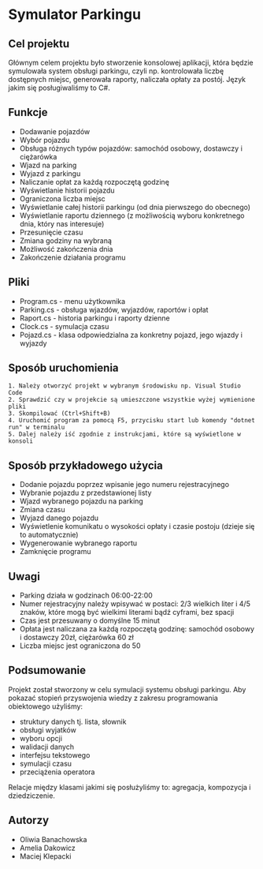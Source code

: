 # Symulator Parkingu

## Cel projektu
Głównym celem projektu było stworzenie konsolowej aplikacji, która będzie symulowała system obsługi parkingu, czyli np. kontrolowała liczbę dostępnych miejsc, generowała raporty, naliczała opłaty za postój.
Język jakim się posługiwaliśmy to C#.

## Funkcje
- Dodawanie pojazdów
- Wybór pojazdu
- Obsługa różnych typów pojazdów: samochód osobowy, dostawczy i ciężarówka
- Wjazd na parking
- Wyjazd z parkingu
- Naliczanie opłat za każdą rozpoczętą godzinę
- Wyświetlanie historii pojazdu
- Ograniczona liczba miejsc
- Wyświetlanie całej historii parkingu (od dnia pierwszego do obecnego)
- Wyświetlanie raportu dziennego (z możliwością wyboru konkretnego dnia, który nas interesuje)
- Przesunięcie czasu
- Zmiana godziny na wybraną
- Możliwość zakończenia dnia
- Zakończenie działania programu

## Pliki
- Program.cs - menu użytkownika
- Parking.cs - obsługa wjazdów, wyjazdów, raportów i opłat
- Raport.cs - historia parkingu i raporty dzienne
- Clock.cs - symulacja czasu
- Pojazd.cs - klasa odpowiedzialna za konkretny pojazd, jego wjazdy i wyjazdy

## Sposób uruchomienia
    1. Należy otworzyć projekt w wybranym środowisku np. Visual Studio Code
    2. Sprawdzić czy w projekcie są umieszczone wszystkie wyżej wymienione pliki
    3. Skompilować (Ctrl+Shift+B)
    4. Uruchomić program za pomocą F5, przycisku start lub komendy "dotnet run" w terminalu
    5. Dalej należy iść zgodnie z instrukcjami, które są wyświetlone w konsoli

## Sposób przykładowego użycia
- Dodanie pojazdu poprzez wpisanie jego numeru rejestracyjnego
- Wybranie pojazdu z przedstawionej listy
- Wjazd wybranego pojazdu na parking
- Zmiana czasu 
- Wyjazd danego pojazdu
- Wyświetlenie komunikatu o wysokości opłaty i czasie postoju (dzieje się to automatycznie)
- Wygenerowanie wybranego raportu
- Zamknięcie programu

## Uwagi
- Parking działa w godzinach 06:00-22:00
- Numer rejestracyjny należy wpisywać w postaci: 2/3 wielkich liter i 4/5 znaków, które mogą być wielkimi literami bądź cyframi, bez spacji
- Czas jest przesuwany o domyślne 15 minut
- Opłata jest naliczana za każdą rozpoczętą godzinę: samochód osobowy i dostawczy 20zł, ciężarówka 60 zł
- Liczba miejsc jest ograniczona do 50

## Podsumowanie
Projekt został stworzony w celu symulacji systemu obsługi parkingu. Aby pokazać stopień przyswojenia wiedzy z zakresu programowania obiektowego użyliśmy:
- struktury danych tj. lista, słownik
- obsługi wyjatków
- wyboru opcji
- walidacji danych
- interfejsu tekstowego
- symulacji czasu
- przeciążenia operatora

Relacje między klasami jakimi się posłużyliśmy to: agregacja, kompozycja i dziedziczenie.

## Autorzy
- Oliwia Banachowska
- Amelia Dakowicz
- Maciej Klepacki
